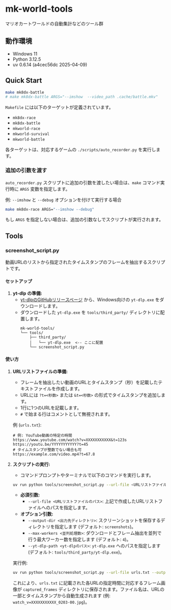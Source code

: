 # mk-world-tools
マリオカートワールドの自動集計などのツール群

## 動作環境

- Windows 11
- Python 3.12.5
- uv 0.6.14 (a4cec56dc 2025-04-09)


## Quick Start

```bash
make mk8dx-battle
# make mk8dx-battle ARGS="--imshow  --video_path .cache/battle.mkv"
```

`Makefile` には以下のターゲットが定義されています。

- `mk8dx-race`
- `mk8dx-battle`
- `mkworld-race`
- `mkworld-survival`
- `mkworld-battle`

各ターゲットは、対応するゲームの `./scripts/auto_recorder.py` を実行します。

### 追加の引数を渡す

`auto_recorder.py` スクリプトに追加の引数を渡したい場合は、`make` コマンド実行時に `ARGS` 変数を指定します。

例: `--imshow` と `--debug` オプションを付けて実行する場合
```bash
make mk8dx-race ARGS="--imshow --debug"
```
もし `ARGS` を指定しない場合は、追加の引数なしでスクリプトが実行されます。

## Tools

### screenshot_script.py

動画URLのリストから指定されたタイムスタンプのフレームを抽出するスクリプトです。

#### セットアップ

1.  **yt-dlp の準備:**
    *   [yt-dlpのGitHubリリースページ](https://github.com/yt-dlp/yt-dlp/releases/latest) から、Windows向けの `yt-dlp.exe` をダウンロードします。
    *   ダウンロードした `yt-dlp.exe` を `tools/third_party/` ディレクトリに配置します。
        ```
        mk-world-tools/
        └── tools/
            ├── third_party/
            │   └── yt-dlp.exe  <-- ここに配置
            └── screenshot_script.py
        ```

#### 使い方

1.  **URLリストファイルの準備:**
    *   フレームを抽出したい動画のURLとタイムスタンプ（秒）を記載したテキストファイルを作成します。
    *   URLには `?t=<秒数>` または `&t=<秒数>` の形式でタイムスタンプを追加します。
    *   1行に1つのURLを記載します。
    *   `#` で始まる行はコメントとして無視されます。

    例 (`urls.txt`):
    ```
    # 例: YouTube動画の特定の時間
    https://www.youtube.com/watch?v=XXXXXXXXXXX&t=123s
    https://youtu.be/YYYYYYYYYYY?t=45
    # タイムスタンプが整数でない場合も可
    https://example.com/video.mp4?t=67.8
    ```

2.  **スクリプトの実行:**
    *   コマンドプロンプトやターミナルで以下のコマンドを実行します。

    ```bash
    uv run python tools/screenshot_script.py --url-file <URLリストファイルのパス> [--output-dir <出力先ディレクトリ>] [--max-workers <並列処理数>] [--yt-dlp-path <yt-dlpのパス>]
    ```

    *   **必須引数:**
        *   `--url-file <URLリストファイルのパス>`: 上記で作成したURLリストファイルへのパスを指定します。
    *   **オプション引数:**
        *   `--output-dir <出力先ディレクトリ>`: スクリーンショットを保存するディレクトリを指定します (デフォルト: `screenshots`)。
        *   `--max-workers <並列処理数>`: ダウンロードとフレーム抽出を並列で行う最大ワーカー数を指定します (デフォルト: `4`)。
        *   `--yt-dlp-path <yt-dlpのパス>`: `yt-dlp.exe` へのパスを指定します (デフォルト: `tools/third_party/yt-dlp.exe`)。

    実行例:
    ```bash
    uv run python tools/screenshot_script.py --url-file urls.txt --output-dir captured_frames --max-workers 8
    ```

    これにより、`urls.txt` に記載された各URLの指定時間に対応するフレーム画像が `captured_frames` ディレクトリに保存されます。ファイル名は、URLの一部とタイムスタンプから自動生成されます (例: `watch_v=XXXXXXXXXXX_0203-00.jpg`)。
